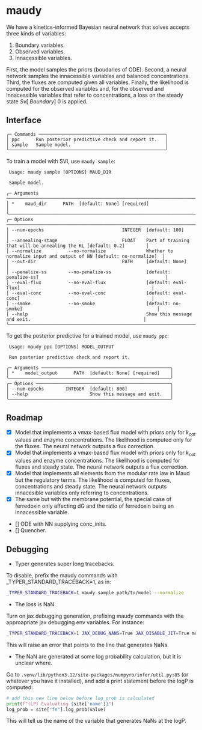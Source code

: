 # maudy

We have a kinetics-informed Bayesian neural network that solves accepts three kinds of variables:

1. Boundary variables.
2. Observed variables.
3. Innacessible variables.

First, the model samples the priors (boudaries of ODE).
Second, a neural network samples the innacessible variables and balanced concentrations. Third, the fluxes
are computed given all variables. Finally, the likelihood is computed for the
observed variables and, for the observed and innacessible variables that refer
to concentrations, a loss on the steady state $Sv[~Boundary] ~ 0$ is applied.

## Interface

```
╭─ Commands ───────────────────────────────────────────────╮
│ ppc      Run posterior predictive check and report it.   │
│ sample   Sample model.                                   │
╰──────────────────────────────────────────────────────────╯
```

To train a model with SVI, use `maudy sample`:


```
 Usage: maudy sample [OPTIONS] MAUD_DIR

 Sample model.

╭─ Arguments ────────────────────────────────────────────────────────────────────────────────────────────────────────────╮
│ *    maud_dir      PATH  [default: None] [required]                                                                    │
╰────────────────────────────────────────────────────────────────────────────────────────────────────────────────────────╯
╭─ Options ──────────────────────────────────────────────────────────────────────────────────────────────────────────────╮
│ --num-epochs                             INTEGER  [default: 100]                                                       │
│ --annealing-stage                        FLOAT    Part of training that will be annealing the KL [default: 0.2]        │
│ --normalize          --no-normalize               Whether to normalize input and output of NN [default: no-normalize]  │
│ --out-dir                                PATH     [default: None]                                                      │
│ --penalize-ss        --no-penalize-ss             [default: penalize-ss]                                               │
│ --eval-flux          --no-eval-flux               [default: eval-flux]                                                 │
│ --eval-conc          --no-eval-conc               [default: eval-conc]                                                 │
│ --smoke              --no-smoke                   [default: no-smoke]                                                  │
│ --help                                            Show this message and exit.                                          │
╰────────────────────────────────────────────────────────────────────────────────────────────────────────────────────────╯
```

To get the posterior predictive for a trained model, use `maudy ppc`:


```
 Usage: maudy ppc [OPTIONS] MODEL_OUTPUT

 Run posterior predictive check and report it.

╭─ Arguments ────────────────────────────────────────────────╮
│ *    model_output      PATH  [default: None] [required]    │
╰────────────────────────────────────────────────────────────╯
╭─ Options ──────────────────────────────────────────────────╮
│ --num-epochs        INTEGER  [default: 800]                │
│ --help                       Show this message and exit.   │
╰────────────────────────────────────────────────────────────╯
```

## Roadmap

* [x] Model that implements a vmax-based flux model with priors only for $k_{cat}$ values and enzyme concentrations. The likelihood is computed only for the fluxes. The neural network outputs a flux correction.
* [x] Model that implements a vmax-based flux model with priors only for $k_{cat}$ values and enzyme concentrations. The likelihood is computed for fluxes and steady state. The neural network outputs a flux correction.
* [x] Model that implements all elements from the modular rate law in Maud but the regulatory terms. The likelihood is computed for fluxes, concentrations and steady state. The neural network outputs innacesible variables only referring to concentrations.
* [x] The same but with the membrane potential, the special case of ferredoxin only affecting dG and the ratio of ferredoxin being an innacessible variable.
* [] ODE with NN supplying conc_inits.
* [] Quencher.

## Debugging

* Typer generates super long tracebacks.

To disable, prefix the maudy commands with _TYPER_STANDARD_TRACEBACK=1, as in:

```bash
_TYPER_STANDARD_TRACEBACK=1 maudy sample path/to/model --normalize
```

* The loss is NaN.

Turn on jax debugging generation, prefixing maudy commands with the approapriate jax debugging env variables. For instance:

```bash
_TYPER_STANDARD_TRACEBACK=1 JAX_DEBUG_NANS=True JAX_DISABLE_JIT=True maudy sample path/to/model --num-epochs 10000 --normalize
```

This will raise an error that points to the line that generates NaNs.

* The NaN are generated at some log probability calculation, but it is unclear where.

Go to `.venv/lib/python3.12/site-packages/numpyro/infer/util.py:85` (or whatever you have it installed), and add a print statement before the logP is computed:

```python
# add this new line below before log_prob is calculated
print(f"(LP) Evaluating {site['name']}")
log_prob = site["fn"].log_prob(value)
```

This will tell us the name of the variable that generates NaNs at the logP.
